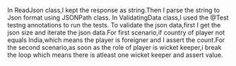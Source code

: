 In ReadJson class,I kept the response as string.Then I parse the string to Json format using JSONPath class.
In ValidatingData class,I used the @Test testng annotations to run the tests.
To validate the json data,first I get the json size and iterate the json data.For first scenario,if country of player not equals India,which means the player is foreigner and I assert the count.For the second scenario,as soon as the role of player is wicket keeper,i break the loop which means there is atleast one wicket keeper and assert value.


